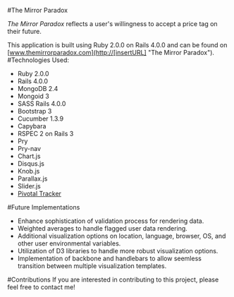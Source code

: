 #The Mirror Paradox


*The Mirror Paradox* reflects a user's willingness to accept a price tag on their future. 


This application is built using Ruby 2.0.0 on Rails 4.0.0 and can be found on [www.themirrorparadox.com](http://[insertURL] "The Mirror Paradox").
#Technologies Used:
* Ruby 2.0.0
* Rails 4.0.0
* MongoDB 2.4
* Mongoid 3
* SASS Rails 4.0.0
* Bootstrap 3
* Cucumber 1.3.9
* Capybara
* RSPEC 2 on Rails 3
* Pry
* Pry-nav
* Chart.js
* Disqus.js
* Knob.js
* Parallax.js
* Slider.js
* [Pivotal Tracker](https://www.pivotaltracker.com/s/projects/952354 "Pivotal Tracker Public Project")


#Future Implementations
* Enhance sophistication of validation process for rendering data.
* Weighted averages to handle flagged user data rendering.
* Additional visualization options on location, language, browser, OS, and other user environmental variables.
* Utilization of D3 libraries to handle more robust visualization options.
* Implementation of backbone and handlebars to allow seemless transition between multiple visualization templates.


#Contributions
If you are interested in contributing to this project, please feel free to contact me!
